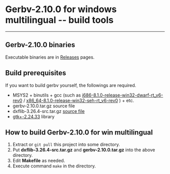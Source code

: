 # Gerbv-2.10.0 for windows multilingual -- build tools
---------------------------------------------
## Gerbv-2.10.0 binaries
Executable binaries are in [Releases](https://github.com/kitanokitsune/gerbv_for_win_multilingual/releases/tag/v2.10.0) pages.

## Build prerequisites
If you want to build gerbv yourself, the followings are required.
+ MSYS2 + binutils + gcc (such as [i686-8.1.0-release-win32-dwarf-rt_v6-rev0](https://sourceforge.net/projects/mingw-w64/files/Toolchains%20targetting%20Win32/Personal%20Builds/mingw-builds/8.1.0/threads-win32/dwarf/i686-8.1.0-release-win32-dwarf-rt_v6-rev0.7z)  / [x86_64-8.1.0-release-win32-seh-rt_v6-rev0](https://sourceforge.net/projects/mingw-w64/files/Toolchains%20targetting%20Win64/Personal%20Builds/mingw-builds/8.1.0/threads-win32/seh/x86_64-8.1.0-release-win32-seh-rt_v6-rev0.7z) ) + etc.
+ gerbv-2.10.0.tar.gz source file
+ dxflib-3.26.4-src.tar.gz [source file](https://qcad.org/en/dxflib-downloads)
+ [gtk+-2.24.33](https://github.com/kitanokitsune/gtk2.24-win-static-library-builder/releases) library

## How to build Gerbv-2.10.0 for win multilingual
1. Extract or `git pull` this project into some directory.
2. Put **dxflib-3.26.4-src.tar.gz** and **gerbv-2.10.0.tar.gz** into the above directory.
3. Edit **Makefile** as needed.
4. Execute command `make` in the directory.
